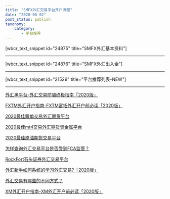 ```yaml
---
title: "SMFX外汇交易平台开户流程"
date: "2020-08-02"
post_status: publish
taxonomy:
    category: 
       - 平台推荐
---
```


\[wbcr\_text\_snippet id="24875" title="SMFX外汇基本资料"\]

* * *

\[wbcr\_text\_snippet id="24876" title="SMFX外汇出入金"\]

* * *

\[wbcr\_text\_snippet id="21529" title="平台推荐列表-NEW"\]

* * *

[外汇黑平台-外汇交易防骗终极指南「2020版」](https://we.laowei8.com/avoid-forex-scam.html)

[FXTM外汇开户指南-FXTM富拓外汇开户前必读「2020版」](https://we.laowei8.com/fxtm-review.html)

[2020最佳跟单交易外汇期货平台](https://we.laowei8.com/best-social-broker.html)

[2020最佳mt4交易外汇期货贵金属平台](https://we.laowei8.com/best-mt4-brokers.html)

[2020最佳原油期货交易平台](https://we.laowei8.com/best-oilusd-broker.html)

[怎样查询外汇交易平台是否受到FCA监管？](https://we.laowei8.com/is-real-fca.html)

[RockFort石头证券外汇交易平台](https://we.laowei8.com/rockfort-review.html)

[外汇新手如何系统的学习外汇交易?「2020版」](https://we.laowei8.com/how-to-learn-forex.html)

[外汇交易有哪些的不同方式？](https://we.laowei8.com/ways-to-trade-forex.html)

[XM外汇开户指南-XM外汇开户前必读「2020版」](https://we.laowei8.com/xm-forex-broker-guide.html)
